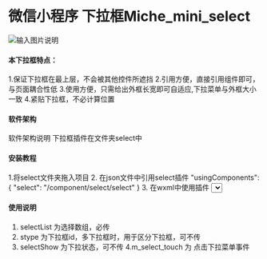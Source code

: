 # 微信小程序 下拉框Miche_mini_select
![输入图片说明](https://images.gitee.com/uploads/images/2019/0119/074704_0b9dfab7_2300783.gif "select_gif2.gif")
#### 本下拉框特点：
1.保证下拉框在最上层，不会被其他控件所遮挡
2.引用方便，直接引用组件即可，与页面耦合性低
3.使用方便，只需给出外框长宽即可自适应,下拉菜单与外框大小一致
4.紧贴下拉框，不必计算位置

#### 软件架构
软件架构说明
下拉框插件在文件夹select中

#### 安装教程

1.将select文件夹拖入项目
2. 在json文件中引用select插件
"usingComponents": {
    "select": "/component/select/select"
  }
3. 在wxml中使用插件
<select prop-array='{{selectList}}' selectText="请选择" stype="1" selectShow="{{select}}" bind:m_select_touch="m_select_touch"></select>

#### 使用说明

1. selectList 为选择数组，必传
2. stype 为下拉框id，多下拉框时，用于区分下拉框，可不传
3. selectShow 为下拉状态，可不传
4.m_select_touch 为 点击下拉菜单事件


